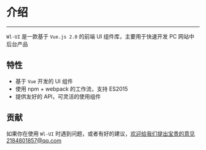 # 介绍

----

`Wl-UI` 是一款基于 `Vue.js 2.0` 的前端 UI 组件库，主要用于快速开发 PC 网站中后台产品

## 特性

- 基于 `Vue` 开发的 UI 组件
- 使用 npm + webpack 的工作流，支持 ES2015
- 提供友好的 API，可灵活的使用组件



## 贡献

如果你在使用 `Wl-UI` 时遇到问题，或者有好的建议，欢迎给我们提出宝贵的意见2184801857@qq.com
